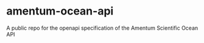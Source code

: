 # amentum-ocean-api
A public repo for the openapi specification of the Amentum Scientific Ocean API
